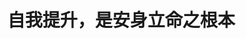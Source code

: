 <!--
 * @Author: your name
 * @Date: 2020-05-13 08:53:49
 * @LastEditTime: 2020-05-13 08:54:21
 * @LastEditors: your name
 * @Description: In User Settings Edit
 * @FilePath: \document\docs\修身\README.md
 -->
# 自我提升，是安身立命之根本